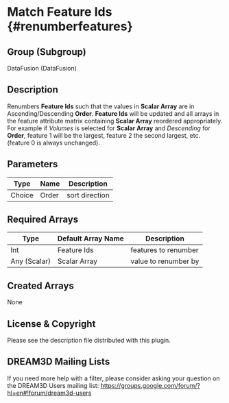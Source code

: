 Match Feature Ids {#renumberfeatures}
=============

## Group (Subgroup) ##
DataFusion (DataFusion)

## Description ##
Renumbers **Feature Ids** such that the values in **Scalar Array** are in Ascending/Descending **Order**. **Feature Ids** will be updated and all arrays in the feature attribute matrix containing **Scalar Array** reordered appropriately. For example if *Volumes* is selected for **Scalar Array** and *Descending* for **Order**, feature 1 will be the largest, feature 2 the second largest, etc. (feature 0 is always unchanged). 

## Parameters ##
| Type | Name             | Description |
|---|------------------|------|
| Choice | Order | sort direction |

## Required Arrays ##
| Type | Default Array Name | Description |
|------|--------------------|-------------|
| Int | Feature Ids | features to renumber |
| Any (Scalar) | Scalar Array | value to renumber by |

## Created Arrays ##
None

## License & Copyright ##

Please see the description file distributed with this plugin.

## DREAM3D Mailing Lists ##

If you need more help with a filter, please consider asking your question on the DREAM3D Users mailing list:
https://groups.google.com/forum/?hl=en#!forum/dream3d-users
